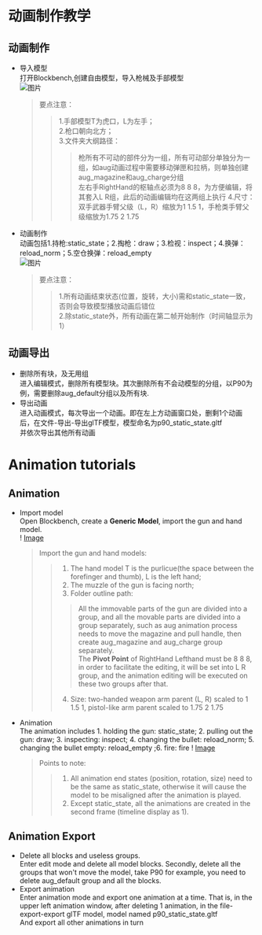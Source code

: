 # 动画制作教学
## 动画制作
- 导入模型  
   打开Blockbench,创建自由模型，导入枪械及手部模型  
   ![图片](https://s1.3hov.com/lesraisins/i/2023/11/02/1.png)  
   > 要点注意：  
   >> 1.手部模型T为虎口，L为左手；  
   >> 2.枪口朝向北方；  
   >> 3.文件夹大纲路径：  
   >>> 枪所有不可动的部件分为一组，所有可动部分单独分为一组，如aug动画过程中需要移动弹匣和拉柄，则单独创建aug_magazine和aug_charge分组  
   >>> 左右手RightHand的枢轴点必须为8 8 8，为方便编辑，将其套入L R组，此后的动画编辑均在这两组上执行
   >> 4.尺寸：双手武器手臂父级（L，R）缩放为1 1.5 1，手枪类手臂父级缩放为1.75 2 1.75
- 动画制作  
   动画包括1.持枪:static_state；2.掏枪：draw；3.检视：inspect；4.换弹：reload_norm；5.空仓换弹：reload_empty  
   ![图片](https://s1.3hov.com/lesraisins/i/2023/11/02/2.png)  
   > 要点注意：  
   >> 1.所有动画结束状态(位置，旋转，大小)需和static_state一致，否则会导致模型播放动画后错位  
   >> 2.除static_state外，所有动画在第二帧开始制作（时间轴显示为1） 
## 动画导出
- 删除所有块，及无用组  
   进入编辑模式，删除所有模型块。其次删除所有不会动模型的分组，以P90为例，需要删除aug_default分组以及所有块.  
- 导出动画  
   进入动画模式，每次导出一个动画。即在左上方动画窗口处，删剩1个动画后，在文件-导出-导出glTF模型，模型命名为p90_static_state.gltf  
   并依次导出其他所有动画
# Animation tutorials
## Animation
- Import model  
   Open Blockbench, create a **Generic Model**, import the gun and hand model.  
   ! [Image](https://s1.3hov.com/lesraisins/i/2023/11/02/1.png)  
   > Import the gun and hand models:  
   >> 1. The hand model T is the purlicue(the space between the forefinger and thumb), L is the left hand;  
   >> 2. The muzzle of the gun is facing north;  
   >> 3. Folder outline path:  
   >>> All the immovable parts of the gun are divided into a group, and all the movable parts are divided into a group separately, such as aug animation process needs to move the magazine and pull handle, then create aug_magazine and aug_charge group separately.  
   >>> The **Pivot Point** of RightHand Lefthand must be 8 8 8, in order to facilitate the editing, it will be set into L R group, and the animation editing will be executed on these two groups after that.
   >> 4. Size: two-handed weapon arm parent (L, R) scaled to 1 1.5 1, pistol-like arm parent scaled to 1.75 2 1.75
- Animation  
   The animation includes 1. holding the gun: static_state; 2. pulling out the gun: draw; 3. inspecting: inspect; 4. changing the bullet: reload_norm; 5. changing the bullet empty: reload_empty  ;6. fire: fire
   ! [Image](https://s1.3hov.com/lesraisins/i/2023/11/02/2.png)  
   > Points to note:  
   >> 1. All animation end states (position, rotation, size) need to be the same as static_state, otherwise it will cause the model to be misaligned after the animation is played.  
   >> 2. Except static_state, all the animations are created in the second frame (timeline display as 1). 

## Animation Export
- Delete all blocks and useless groups.  
   Enter edit mode and delete all model blocks. Secondly, delete all the groups that won't move the model, take P90 for example, you need to delete aug_default group and all the blocks.  
- Export animation  
   Enter animation mode and export one animation at a time. That is, in the upper left animation window, after deleting 1 animation, in the file-export-export glTF model, model named p90_static_state.gltf  
   And export all other animations in turn
